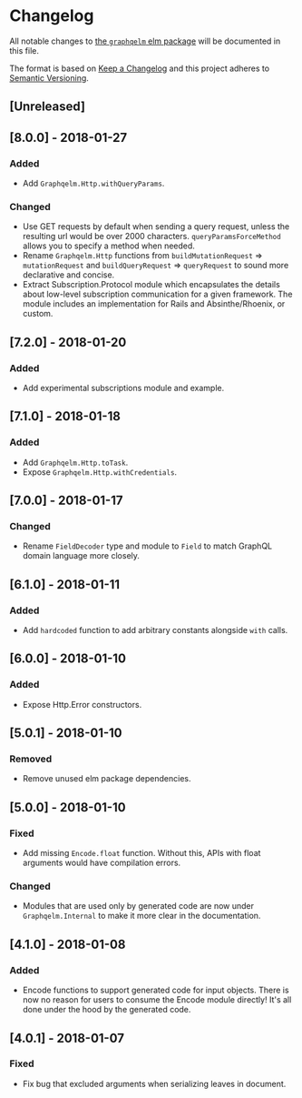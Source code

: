 # Changelog

All notable changes to
[the `graphqelm` elm package](http://package.elm-lang.org/packages/dillonkearns/graphqelm/latest)
will be documented in this file.

The format is based on [Keep a Changelog](http://keepachangelog.com/en/1.0.0/)
and this project adheres to [Semantic Versioning](http://semver.org/spec/v2.0.0.html).

## [Unreleased]

## [8.0.0] - 2018-01-27

### Added

* Add `Graphqelm.Http.withQueryParams`.

### Changed

* Use GET requests by default when sending a query request, unless the resulting
  url would be over 2000 characters. `queryParamsForceMethod` allows you to specify a method when needed.
* Rename `Graphqelm.Http` functions from `buildMutationRequest` => `mutationRequest`
  and `buildQueryRequest` => `queryRequest` to sound more declarative and concise.
* Extract Subscription.Protocol module which encapsulates the details about
  low-level subscription communication for a given framework. The module includes
  an implementation for Rails and Absinthe/Rhoenix, or custom.

## [7.2.0] - 2018-01-20

### Added

* Add experimental subscriptions module and example.

## [7.1.0] - 2018-01-18

### Added

* Add `Graphqelm.Http.toTask`.
* Expose `Graphqelm.Http.withCredentials`.

## [7.0.0] - 2018-01-17

### Changed

* Rename `FieldDecoder` type and module to `Field` to match GraphQL domain language more closely.

## [6.1.0] - 2018-01-11

### Added

* Add `hardcoded` function to add arbitrary constants alongside `with` calls.

## [6.0.0] - 2018-01-10

### Added

* Expose Http.Error constructors.

## [5.0.1] - 2018-01-10

### Removed

* Remove unused elm package dependencies.

## [5.0.0] - 2018-01-10

### Fixed

* Add missing `Encode.float` function. Without this, APIs with float arguments
  would have compilation errors.

### Changed

* Modules that are used only by generated code are now under `Graphqelm.Internal`
  to make it more clear in the documentation.

## [4.1.0] - 2018-01-08

### Added

* Encode functions to support generated code for input objects.
  There is now no reason for users to consume the Encode module directly! It's
  all done under the hood by the generated code.

## [4.0.1] - 2018-01-07

### Fixed

* Fix bug that excluded arguments when serializing leaves in document.
